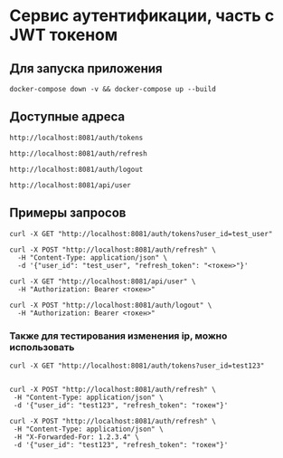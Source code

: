# Сервис аутентификации, часть с JWT токеном


## Для запуска приложения

```
docker-compose down -v && docker-compose up --build

```

## Доступные адреса

```
http://localhost:8081/auth/tokens 

http://localhost:8081/auth/refresh

http://localhost:8081/auth/logout 

http://localhost:8081/api/user 
```

## Примеры запросов

```
curl -X GET "http://localhost:8081/auth/tokens?user_id=test_user"
```
```
curl -X POST "http://localhost:8081/auth/refresh" \
  -H "Content-Type: application/json" \
  -d '{"user_id": "test_user", "refresh_token": "<токен>"}'
```
```
curl -X GET "http://localhost:8081/api/user" \
  -H "Authorization: Bearer <токен>"
```
```
curl -X POST "http://localhost:8081/auth/logout" \
  -H "Authorization: Bearer <токен>"
```

### Также для тестирования изменения ip, можно использовать

 ```
curl -X GET "http://localhost:8081/auth/tokens?user_id=test123"


curl -X POST "http://localhost:8081/auth/refresh" \
  -H "Content-Type: application/json" \
  -d '{"user_id": "test123", "refresh_token": "токен"}'

curl -X POST "http://localhost:8081/auth/refresh" \
  -H "Content-Type: application/json" \
  -H "X-Forwarded-For: 1.2.3.4" \
  -d '{"user_id": "test123", "refresh_token": "токен"}'
 ```